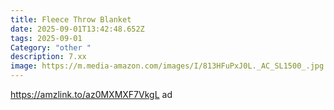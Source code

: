 ```yaml
---
title: Fleece Throw Blanket
date: 2025-09-01T13:42:48.652Z
tags: 2025-09-01
Category: "other "
description: 7.xx
image: https://m.media-amazon.com/images/I/813HFuPxJ0L._AC_SL1500_.jpg
---
```

https://amzlink.to/az0MXMXF7VkgL ad
